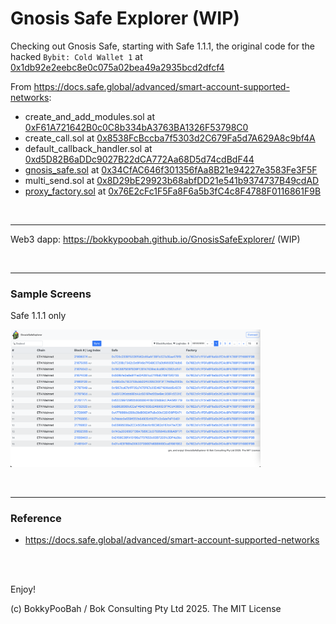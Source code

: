 # Gnosis Safe Explorer (WIP)

Checking out Gnosis Safe, starting with Safe 1.1.1, the original code for the hacked `Bybit: Cold Wallet 1` at [0x1db92e2eebc8e0c075a02bea49a2935bcd2dfcf4](https://etherscan.io/address/0x1db92e2eebc8e0c075a02bea49a2935bcd2dfcf4)

From https://docs.safe.global/advanced/smart-account-supported-networks:

* create_and_add_modules.sol at [0xF61A721642B0c0C8b334bA3763BA1326F53798C0](https://etherscan.io/address/0xF61A721642B0c0C8b334bA3763BA1326F53798C0)
* create_call.sol at [0x8538FcBccba7f5303d2C679Fa5d7A629A8c9bf4A](https://etherscan.io/address/0x8538FcBccba7f5303d2C679Fa5d7A629A8c9bf4A)
* default_callback_handler.sol at [0xd5D82B6aDDc9027B22dCA772Aa68D5d74cdBdF44](https://etherscan.io/address/0xd5D82B6aDDc9027B22dCA772Aa68D5d74cdBdF44)
* [gnosis_safe.sol](contracts/GnosisSafe_1_1_1_0x34CfAC646f301356fAa8B21e94227e3583Fe3F5F.sol) at [0x34CfAC646f301356fAa8B21e94227e3583Fe3F5F](https://etherscan.io/address/0x34CfAC646f301356fAa8B21e94227e3583Fe3F5F)
* multi_send.sol at [0x8D29bE29923b68abfDD21e541b9374737B49cdAD](https://etherscan.io/address/0x8D29bE29923b68abfDD21e541b9374737B49cdAD)
* [proxy_factory.sol](contracts/ProxyFactory_1_1_1_0x76E2cFc1F5Fa8F6a5b3fC4c8F4788F0116861F9B.sol) at [0x76E2cFc1F5Fa8F6a5b3fC4c8F4788F0116861F9B](https://etherscan.io/address/0x76E2cFc1F5Fa8F6a5b3fC4c8F4788F0116861F9B)


<br />

---

Web3 dapp: https://bokkypoobah.github.io/GnosisSafeExplorer/ (WIP)

<br />

---

### Sample Screens

Safe 1.1.1 only

<kbd><img src="images/SampleScreen01.png" width="400" /></kbd>


<br />

---

### Reference

* https://docs.safe.global/advanced/smart-account-supported-networks

<br />

<br />

Enjoy!

(c) BokkyPooBah / Bok Consulting Pty Ltd 2025. The MIT License
